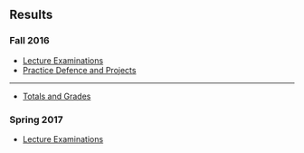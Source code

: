 ## Results

### Fall 2016

* [Lecture Examinations](https://drive.google.com/a/auca.kg/file/d/0B85z_dQxOMgLMl81amNNLVlieFE/view)
* [Practice Defence and Projects](https://drive.google.com/a/auca.kg/file/d/0B85z_dQxOMgLV0txOUJQb1Nnc2s/view)

---
* [Totals and Grades](https://drive.google.com/a/auca.kg/file/d/0B85z_dQxOMgLSGFTb0YtOEgwVEE/view)

### Spring 2017

* [Lecture Examinations](https://drive.google.com/open?id=0B85z_dQxOMgLeVJrb0JaQWg4c28)
